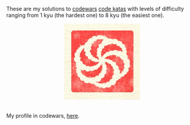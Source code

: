 These are my solutions to [codewars](http://codewars.com) [code katas](https://en.wikipedia.org/wiki/Kata_(programming)) with levels of difficulty ranging from 1 kyu (the hardest one) to 8 kyu (the easiest one).

<div style="text-align:center">
    <img src="./img/codewars.jpg" alt="codewars">
</div>
<br />

My profile in codewars, [here](https://www.codewars.com/users/estraviz).